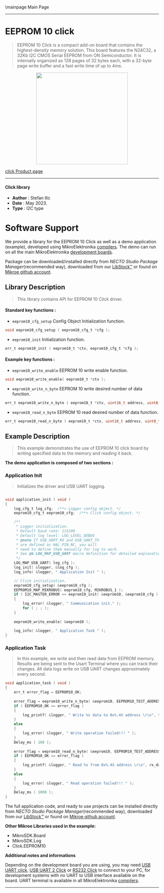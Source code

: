 \mainpage Main Page

---
# EEPROM 10 click

> EEPROM 10 Click is a compact add-on board that contains the highest-density memory solution. This board features the N24C32, a 32Kb I2C CMOS Serial EEPROM from ON Semiconductor. It is internally organized as 128 pages of 32 bytes each, with a 32-byte page write buffer and a fast write time of up to 4ms. 

<p align="center">
  <img src="https://download.mikroe.com/images/click_for_ide/eeprom10_click.png" height=300px>
</p>

[click Product page](https://www.mikroe.com/eeprom-10-click)

---


#### Click library

- **Author**        : Stefan Ilic
- **Date**          : May 2023.
- **Type**          : I2C type


# Software Support

We provide a library for the EEPROM 10 Click
as well as a demo application (example), developed using MikroElektronika
[compilers](https://www.mikroe.com/necto-studio).
The demo can run on all the main MikroElektronika [development boards](https://www.mikroe.com/development-boards).

Package can be downloaded/installed directly from *NECTO Studio Package Manager*(recommended way), downloaded from our [LibStock&trade;](https://libstock.mikroe.com) or found on [Mikroe github account](https://github.com/MikroElektronika/mikrosdk_click_v2/tree/master/clicks).

## Library Description

> This library contains API for EEPROM 10 Click driver.

#### Standard key functions :

- `eeprom10_cfg_setup` Config Object Initialization function.
```c
void eeprom10_cfg_setup ( eeprom10_cfg_t *cfg );
```

- `eeprom10_init` Initialization function.
```c
err_t eeprom10_init ( eeprom10_t *ctx, eeprom10_cfg_t *cfg );
```

#### Example key functions :

- `eeprom10_write_enable` EEPROM 10 write enable function.
```c
void eeprom10_write_enable( eeprom10_t *ctx );
```

- `eeprom10_write_n_byte` EEPROM 10 write desired number of data function.
```c
err_t eeprom10_write_n_byte ( eeprom10_t *ctx, uint16_t address, uint8_t *data_in, uint8_t len );
```

- `eeprom10_read_n_byte` EEPROM 10 read desired number of data function.
```c
err_t eeprom10_read_n_byte ( eeprom10_t *ctx, uint16_t address, uint8_t *data_out, uint8_t len );
```

## Example Description

> This example demonstrates the use of EEPROM 10 click board by writing specified data to
  the memory and reading it back.

**The demo application is composed of two sections :**

### Application Init

> Initializes the driver and USB UART logging.

```c

void application_init ( void ) 
{
    log_cfg_t log_cfg;  /**< Logger config object. */
    eeprom10_cfg_t eeprom10_cfg;  /**< Click config object. */

    /** 
     * Logger initialization.
     * Default baud rate: 115200
     * Default log level: LOG_LEVEL_DEBUG
     * @note If USB_UART_RX and USB_UART_TX 
     * are defined as HAL_PIN_NC, you will 
     * need to define them manually for log to work. 
     * See @b LOG_MAP_USB_UART macro definition for detailed explanation.
     */
    LOG_MAP_USB_UART( log_cfg );
    log_init( &logger, &log_cfg );
    log_info( &logger, " Application Init " );

    // Click initialization.
    eeprom10_cfg_setup( &eeprom10_cfg );
    EEPROM10_MAP_MIKROBUS( eeprom10_cfg, MIKROBUS_1 );
    if ( I2C_MASTER_ERROR == eeprom10_init( &eeprom10, &eeprom10_cfg ) ) 
    {
        log_error( &logger, " Communication init." );
        for ( ; ; );
    }
    
    eeprom10_write_enable( &eeprom10 );
    
    log_info( &logger, " Application Task " );
}

```

### Application Task

> In this example, we write and then read data from EEPROM memory.
  Results are being sent to the Usart Terminal where you can track their changes.
  All data logs write on USB UART changes approximately every second.

```c
void application_task ( void ) 
{
    err_t error_flag = EEPROM10_OK;
    
    error_flag = eeprom10_write_n_byte( &eeprom10, EEPROM10_TEST_ADDRESS, tx_data, 14 );
    if ( EEPROM10_OK == error_flag )
    {
        log_printf( &logger, " Write %s data to 0x%.4X address \r\n", tx_data, ( uint16_t ) EEPROM10_TEST_ADDRESS );
    }
    else
    {
        log_error( &logger, " Write operation failed!!! " );
    }
    Delay_ms ( 100 );
    
    error_flag = eeprom10_read_n_byte( &eeprom10, EEPROM10_TEST_ADDRESS, rx_data, 14 );
    if ( EEPROM10_OK == error_flag )
    {
        log_printf( &logger, " Read %s from 0x%.4X address \r\n", rx_data, ( uint16_t ) EEPROM10_TEST_ADDRESS );
    }
    else
    {
        log_error( &logger, " Read operation failed!!! " );
    }
    Delay_ms ( 1000 );
}
```

The full application code, and ready to use projects can be installed directly from *NECTO Studio Package Manager*(recommended way), downloaded from our [LibStock&trade;](https://libstock.mikroe.com) or found on [Mikroe github account](https://github.com/MikroElektronika/mikrosdk_click_v2/tree/master/clicks).

**Other Mikroe Libraries used in the example:**

- MikroSDK.Board
- MikroSDK.Log
- Click.EEPROM10

**Additional notes and informations**

Depending on the development board you are using, you may need
[USB UART click](https://www.mikroe.com/usb-uart-click),
[USB UART 2 Click](https://www.mikroe.com/usb-uart-2-click) or
[RS232 Click](https://www.mikroe.com/rs232-click) to connect to your PC, for
development systems with no UART to USB interface available on the board. UART
terminal is available in all MikroElektronika
[compilers](https://shop.mikroe.com/compilers).

---
